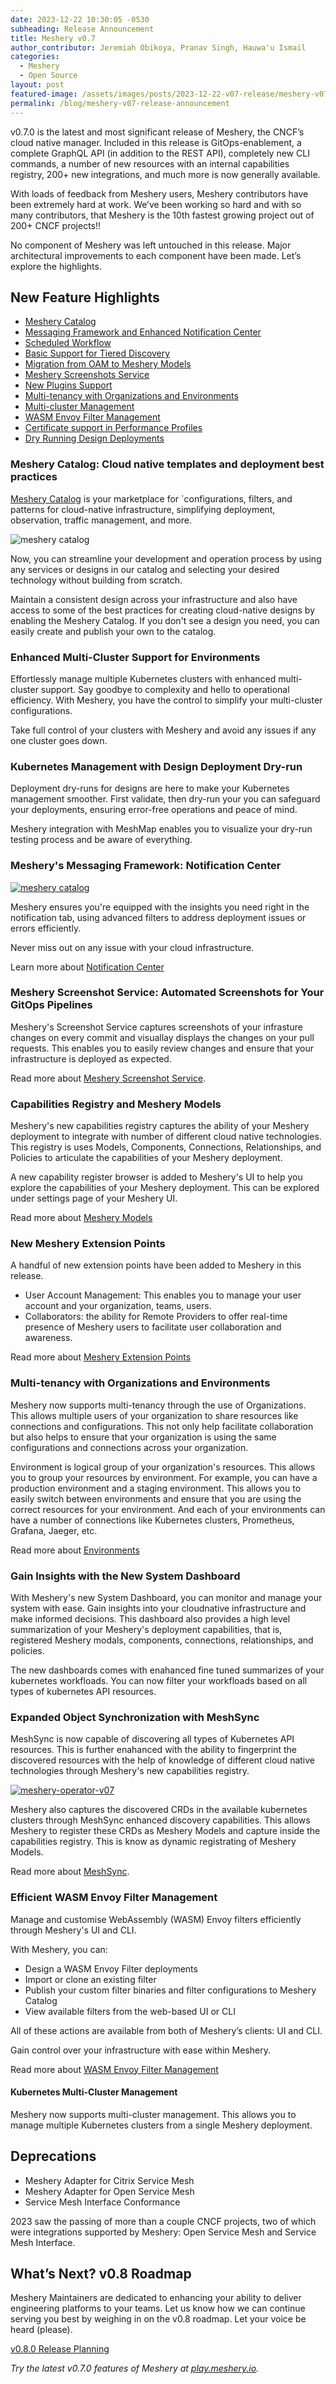 ```yaml
---
date: 2023-12-22 10:30:05 -0530
subheading: Release Announcement
title: Meshery v0.7
author_contributor: Jeremiah Obikoya, Pranav Singh, Hauwa'u Ismail
categories:
  - Meshery
  - Open Source
layout: post
featured-image: /assets/images/posts/2023-12-22-v07-release/meshery-v07-release-announcement.webp
permalink: /blog/meshery-v07-release-announcement
---
```

v0.7.0 is the latest and most significant release of Meshery, the CNCF’s cloud native manager. Included in this release is GitOps-enablement, a complete GraphQL API (in addition to the REST API), completely new CLI commands, a number of new resources with an internal capabilities registry, 200+ new integrations, and much more is now generally available.

With loads of feedback from Meshery users, Meshery contributors have been extremely hard at work. We’ve been working so hard and with so many contributors, that Meshery is the 10th fastest growing project out of 200+ CNCF projects!!

No component of Meshery was left untouched in this release. Major architectural improvements to each component have been made. Let’s explore the highlights.

## New Feature Highlights

- [Meshery Catalog](/catalog)
- [Messaging Framework and Enhanced Notification Center](#)
- [Scheduled Workflow](#)
- [Basic Support for Tiered Discovery](#)
- [Migration from OAM to Meshery Models](#)
- [Meshery Screenshots Service](#meshery-screenshot-service)
- [New Plugins Support](#)
- [Multi-tenancy with Organizations and Environments]()
- [Multi-cluster Management](#)
- [WASM Envoy Filter Management](#wasm)
- [Certificate support in Performance Profiles](#)
- [Dry Running Design Deployments](#)

### Meshery Catalog: Cloud native templates and deployment best practices

[Meshery Catalog](/catalog) is your marketplace for `configurations, filters, and patterns for cloud-native infrastructure, simplifying deployment, observation, traffic management, and more.

![meshery catalog]({{site.baseurl}}/assets/images/posts/2023-12-22-v07-release/meshery-catalog-cards.png)

Now, you can streamline your development and operation process by using any services or designs in our catalog and selecting your desired technology without building from scratch.

Maintain a consistent design across your infrastructure and also have access to some of the best practices for creating cloud-native designs by enabling the Meshery Catalog. If you don't see a design you need, you can easily create and publish your own to the catalog.

### Enhanced Multi-Cluster Support for Environments

Effortlessly manage multiple Kubernetes clusters with enhanced multi-cluster support. Say goodbye to complexity and hello to operational efficiency. With Meshery, you have the control to simplify your multi-cluster configurations.

Take full control of your clusters with Meshery and avoid any issues if any one cluster goes down.

### Kubernetes Management with Design Deployment Dry-run

Deployment dry-runs for designs are here to make your Kubernetes management smoother. First validate, then dry-run your you can safeguard your deployments, ensuring error-free operations and peace of mind.

Meshery integration with MeshMap enables you to visualize your dry-run testing process and be aware of everything.

### Meshery's Messaging Framework: Notification Center

[![meshery catalog]({{site.baseurl}}/assets/images/posts/2023-12-22-v07-release/notification-center-overview.png)](https://docs.meshery.io/guides/events-management)

Meshery ensures you're equipped with the insights you need right in the notification tab, using advanced filters to address deployment issues or errors efficiently.

Never miss out on any issue with your cloud infrastructure.

Learn more about [Notification Center](https://docs.meshery.io/guides/events-management)

### Meshery Screenshot Service: Automated Screenshots for Your GitOps Pipelines

Meshery's Screenshot Service captures screenshots of your infrasture changes on every commit and visuallay displays the changes on your pull requests. This enables you to easily review changes and ensure that your infrastructure is deployed as expected. 

Read more about [Meshery Screenshot Service](https://docs.meshery.io/extensions/snapshot).

### Capabilities Registry and Meshery Models

Meshery's new capabilities registry captures the ability of your Meshery deployment to integrate with number of different cloud native technologies. This registry is uses Models, Components, Connections, Relationships, and Policies to articulate the capabilities of your Meshery deployment.

A new capability register browser is added to Meshery's UI to help you explore the capabilities of your Meshery deployment. This can be explored under settings page of your Meshery UI.

Read more about [Meshery Models](https://docs.meshery.io/concepts/models)

### New Meshery Extension Points

A handful of new extension points have been added to Meshery in this release.

- User Account Management: This enables you to manage your user account and your organization, teams, users.
- Collaborators: the ability for Remote Providers to offer real-time presence of Meshery users to facilitate user collaboration and awareness.

Read more about [Meshery Extension Points](https://docs.meshery.io/concepts/extension-points)

### Multi-tenancy with Organizations and Environments

Meshery now supports multi-tenancy through the use of Organizations. This allows multiple users of your organization to share resources like connections and configurations. This not only help facilitate collaboration but also helps to ensure that your organization is using the same configurations and connections across your organization.

Environment is logical group of your organization's resources. This allows you to group your resources by environment. For example, you can have a production environment and a staging environment. This allows you to easily switch between environments and ensure that you are using the correct resources for your environment. And each of your environments can have a number of connections like Kubernetes clusters, Prometheus, Grafana, Jaeger, etc.

Read more about [Environments](https://docs.meshery.io/concepts/environments)

### Gain Insights with the New System Dashboard

With Meshery's new System Dashboard, you can monitor and manage your system with ease. Gain insights into your cloudnative infrastructure and make informed decisions. This dashboard also provides a high level summarization of your Meshery's deployment capabilities, that is, registered Meshery modals, components, connections, relationships, and policies.

The new dashboards comes with enahanced fine tuned summarizes of your kubernetes workfloads. You can now filter your workfloads based on all types of kubernetes API resources.

### Expanded Object Synchronization with MeshSync

MeshSync is now capable of discovering all types of Kubernetes API resources. This is further enahanced with the ability to fingerprint the discovered resources with the help of knowledge of different cloud native technologies through Meshery's new capabilities registry.

[![meshery-operator-v07]({{site.baseurl}}/assets/images/posts/2023-12-22-v07-release/meshery-operator-v07.png)](https://docs.meshery.io/concepts/architecture/operator)

Meshery also captures the discovered CRDs in the available kubernetes clusters through MeshSync enhanced discovery capabilities. This allows Meshery to register these CRDs as Meshery Models and capture inside the capabilities registry. This is know as dynamic registrating of Meshery Models.

Read more about [MeshSync](https://docs.meshery.io/concepts/architecture/meshsync).

### Efficient WASM Envoy Filter Management

Manage and customise WebAssembly (WASM) Envoy filters efficiently through Meshery's UI and CLI.

With Meshery, you can:

- Design a WASM Envoy Filter deployments
- Import or clone an existing filter
- Publish your custom filter binaries and filter configurations to Meshery Catalog
- View available filters from the web-based UI or CLI

All of these actions are available from both of Meshery’s clients: UI and CLI.

Gain control over your infrastructure with ease within Meshery.

Read more about [WASM Envoy Filter Management](https://docs.meshery.io/tasks/filter-management)

#### Kubernetes Multi-Cluster Management

Meshery now supports multi-cluster management. This allows you to manage multiple Kubernetes clusters from a single Meshery deployment.

<h2>Deprecations</h2><a name="deprecations"></a>

- Meshery Adapter for Citrix Service Mesh
- Meshery Adapter for Open Service Mesh
- Service Mesh Interface Conformance

2023 saw the passing of more than a couple CNCF projects, two of which were integrations supported by Meshery: Open Service Mesh and Service Mesh Interface.

## What’s Next? v0.8 Roadmap

Meshery Maintainers are dedicated to enhancing your ability to deliver engineering platforms to your teams. Let us know how we can continue serving you best by weighing in on the v0.8 roadmap. Let your voice be heard (please).

[v0.8.0 Release Planning](https://discuss.layer5.io/t/meshery-v0-8-0-roadmap/4336)

*Try the latest v0.7.0 features of Meshery at [play.meshery.io](https://play.meshery.io).*
